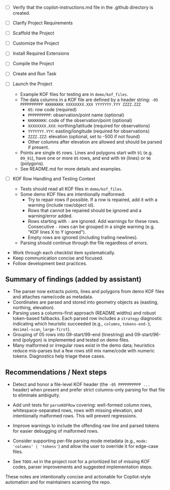 <!-- Use this file to provide workspace-specific custom instructions to Copilot. For more details, visit https://code.visualstudio.com/docs/copilot/copilot-customization#_use-a-githubcopilotinstructionsmd-file -->
- [ ] Verify that the copilot-instructions.md file in the .github directory is created.

- [ ] Clarify Project Requirements
	<!-- Ask for project type, language, and frameworks if not specified. Skip if already provided. -->

- [ ] Scaffold the Project
	<!--
	Ensure that the previous step has been marked as completed.
	Call project setup tool with projectType parameter.
	Run scaffolding command to create project files and folders.
	Use '.' as the working directory.
	If no appropriate projectType is available, search documentation using available tools.
	Otherwise, create the project structure manually using available file creation tools.
	-->

- [ ] Customize the Project
	<!--
	Verify that all previous steps have been completed successfully and you have marked the step as completed.
	Develop a plan to modify codebase according to user requirements.
	Apply modifications using appropriate tools and user-provided references.
	Skip this step for "Hello World" projects.
	-->

- [ ] Install Required Extensions
	<!-- ONLY install extensions provided mentioned in the get_project_setup_info. Skip this step otherwise and mark as completed. -->

- [ ] Compile the Project
	<!--
	Verify that all previous steps have been completed.
	Install any missing dependencies.
	Run diagnostics and resolve any issues.
	Check for markdown files in project folder for relevant instructions on how to do this.
	-->

- [ ] Create and Run Task
	<!--
	Verify that all previous steps have been completed.
	Check https://code.visualstudio.com/docs/debugtest/tasks to determine if the project needs a task. If so, use the create_and_run_task to create and launch a task based on package.json, README.md, and project structure.
	Skip this step otherwise.
	 -->

- [ ] Launch the Project
	<!--
	Verify that all previous steps have been completed.
	Prompt user for debug mode, launch only if confirmed.
	 -->


	- Example KOF files for testing are in `demo/kof_files`.
	- The data columns in a KOF file are defined by a header string:
	  `-05 PPPPPPPPPP KKKKKKKK XXXXXXXX.XXX YYYYYYY.YYY ZZZZ.ZZZ`
	  - `05`: row code (required)
	  - `PPPPPPPPPP`: observation/point name (optional)
	  - `KKKKKKKK`: code of the observation/point (optional)
	  - `XXXXXXXX.XXX`: northing/latitude (required for observations)
	  - `YYYYYYY.YYY`: easting/longitude (required for observations)
	  - `ZZZZ.ZZZ`: elevation (optional, set to -500 if not found)
	  - Other columns after elevation are allowed and should be parsed if present.
	- Points are single `05` rows. Lines and polygons start with `91` (e.g. `09_91`), have one or more `05` rows, and end with `99` (lines) or `96` (polygons).
	- See README.md for more details and examples.

- [ ] KOF Row Handling and Testing Context
	- Tests should read all KOF files in `demo/kof_files`.
	- Some demo KOF files are intentionally malformed:
	  - Try to repair rows if possible. If a row is repaired, add it with a warning (include row/object id).
	  - Rows that cannot be repaired should be ignored and a warning/error added.
	  - Rows starting with `-` are ignored. Add warnings for these rows. Consecutive `-` rows can be grouped in a single warning (e.g. "KOF lines X to Y ignored").
	  - Empty rows are ignored (including trailing newlines).
	- Parsing should continue through the file regardless of errors.

<!--
## Execution Guidelines
PROGRESS TRACKING:
- If any tools are available to manage the above todo list, use it to track progress through this checklist.
- After completing each step, mark it complete and add a summary.
- Read current todo list status before starting each new step.

COMMUNICATION RULES:
- Avoid verbose explanations or printing full command outputs.
- If a step is skipped, state that briefly (e.g. "No extensions needed").
- Do not explain project structure unless asked.
- Keep explanations concise and focused.

DEVELOPMENT RULES:
- Use '.' as the working directory unless user specifies otherwise.
- Avoid adding media or external links unless explicitly requested.
- Use placeholders only with a note that they should be replaced.
- Use VS Code API tool only for VS Code extension projects.
- Once the project is created, it is already opened in Visual Studio Code—do not suggest commands to open this project in Visual Studio again.
- If the project setup information has additional rules, follow them strictly.

FOLDER CREATION RULES:
- Always use the current directory as the project root.
- If you are running any terminal commands, use the '.' argument to ensure that the current working directory is used ALWAYS.
- Do not create a new folder unless the user explicitly requests it besides a .vscode folder for a tasks.json file.
- If any of the scaffolding commands mention that the folder name is not correct, let the user know to create a new folder with the correct name and then reopen it again in vscode.

EXTENSION INSTALLATION RULES:
- Only install extension specified by the get_project_setup_info tool. DO NOT INSTALL any other extensions.

PROJECT CONTENT RULES:
- If the user has not specified project details, assume they want a "Hello World" project as a starting point.
- Avoid adding links of any type (URLs, files, folders, etc.) or integrations that are not explicitly required.
- Avoid generating images, videos, or any other media files unless explicitly requested.
- If you need to use any media assets as placeholders, let the user know that these are placeholders and should be replaced with the actual assets later.
- Ensure all generated components serve a clear purpose within the user's requested workflow.
- If a feature is assumed but not confirmed, prompt the user for clarification before including it.
- If you are working on a VS Code extension, use the VS Code API tool with a query to find relevant VS Code API references and samples related to that query.

TASK COMPLETION RULES:
- Your task is complete when:
  - Project is successfully scaffolded and compiled without errors
  - copilot-instructions.md file in the .github directory exists in the project
  - README.md file exists and is up to date
  - User is provided with clear instructions to debug/launch the project

Before starting a new task in the above plan, update progress in the plan.
-->
- Work through each checklist item systematically.
- Keep communication concise and focused.
- Follow development best practices.

## Summary of findings (added by assistant)

- The parser now extracts points, lines and polygons from demo KOF files and attaches name/code as metadata.
- Coordinates are parsed and stored into geometry objects as (easting, northing, elevation).
- Parsing uses a columns-first approach (README widths) and robust token-based fallbacks. Each parsed row includes a `strategy` diagnostic indicating which heuristic succeeded (e.g., `columns`, `tokens-end-3`, `decimal-scan`, `large-first`).
- Grouping of 05 rows into 09-start/99-end (linestring) and 09-start/96-end (polygon) is implemented and tested on demo files.
- Many malformed or irregular rows exist in the demo data; heuristics reduce mis-parses but a few rows still mix name/code with numeric tokens. Diagnostics help triage these cases.

## Recommendations / Next steps

- Detect and honor a file-level KOF header (the `-05 PPPPPPPPPP ...` header) when present and prefer strict columns-only parsing for that file to eliminate ambiguity.
- Add unit tests for `parseKOFRow` covering: well-formed column rows, whitespace-separated rows, rows with missing elevation, and intentionally malformed rows. This will prevent regressions.
- Improve warnings to include the offending raw line and parsed tokens for easier debugging of malformed rows.
- Consider supporting per-file parsing mode metadata (e.g., `mode: 'columns' | 'tokens'`) and allow the user to override it for edge-case files.

- See `TODO.md` in the project root for a prioritized list of missing KOF codes, parser improvements and suggested implementation steps.

These notes are intentionally concise and actionable for Copilot-style automation and for maintainers scanning the repo.
